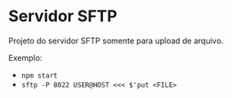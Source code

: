 # Servidor SFTP

Projeto do servidor SFTP somente para upload de arquivo.

Exemplo:
 * `npm start`
 * `sftp -P 8022 USER@HOST <<< $'put <FILE>`
